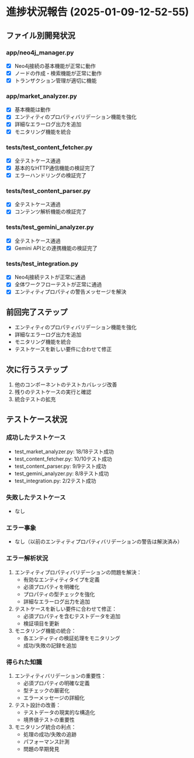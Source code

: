 # 進捗状況報告 (2025-01-09-12-52-55)

## ファイル別開発状況

### app/neo4j_manager.py
- [x] Neo4j接続の基本機能が正常に動作
- [x] ノードの作成・検索機能が正常に動作
- [x] トランザクション管理が適切に機能

### app/market_analyzer.py
- [x] 基本機能は動作
- [x] エンティティのプロパティバリデーション機能を強化
- [x] 詳細なエラーログ出力を追加
- [x] モニタリング機能を統合

### tests/test_content_fetcher.py
- [x] 全テストケース通過
- [x] 基本的なHTTP通信機能の検証完了
- [x] エラーハンドリングの検証完了

### tests/test_content_parser.py
- [x] 全テストケース通過
- [x] コンテンツ解析機能の検証完了

### tests/test_gemini_analyzer.py
- [x] 全テストケース通過
- [x] Gemini APIとの連携機能の検証完了

### tests/test_integration.py
- [x] Neo4j接続テストが正常に通過
- [x] 全体ワークフローテストが正常に通過
- [x] エンティティプロパティの警告メッセージを解決

## 前回完了ステップ
- エンティティのプロパティバリデーション機能を強化
- 詳細なエラーログ出力を追加
- モニタリング機能を統合
- テストケースを新しい要件に合わせて修正

## 次に行うステップ
1. 他のコンポーネントのテストカバレッジ改善
2. 残りのテストケースの実行と確認
3. 統合テストの拡充

## テストケース状況

### 成功したテストケース
- test_market_analyzer.py: 18/18テスト成功
- test_content_fetcher.py: 10/10テスト成功
- test_content_parser.py: 9/9テスト成功
- test_gemini_analyzer.py: 8/8テスト成功
- test_integration.py: 2/2テスト成功

### 失敗したテストケース
- なし

### エラー事象
- なし（以前のエンティティプロパティバリデーションの警告は解決済み）

### エラー解析状況
1. エンティティプロパティバリデーションの問題を解決：
   - 有効なエンティティタイプを定義
   - 必須プロパティを明確化
   - プロパティの型チェックを強化
   - 詳細なエラーログ出力を追加
2. テストケースを新しい要件に合わせて修正：
   - 必須プロパティを含むテストデータを追加
   - 検証項目を更新
3. モニタリング機能の統合：
   - 各エンティティの検証処理をモニタリング
   - 成功/失敗の記録を追加

### 得られた知識
1. エンティティバリデーションの重要性：
   - 必須プロパティの明確な定義
   - 型チェックの厳密化
   - エラーメッセージの詳細化
2. テスト設計の改善：
   - テストデータの現実的な構造化
   - 境界値テストの重要性
3. モニタリング統合の利点：
   - 処理の成功/失敗の追跡
   - パフォーマンス計測
   - 問題の早期発見 